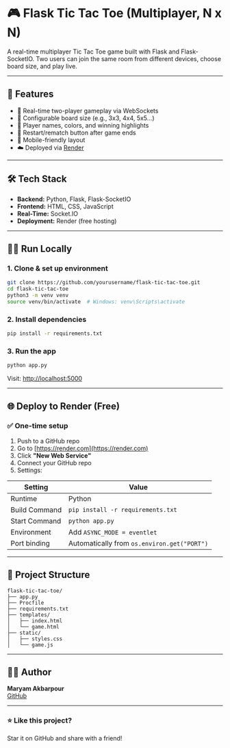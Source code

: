 # 🎮 Flask Tic Tac Toe (Multiplayer, N x N)

A real-time multiplayer Tic Tac Toe game built with Flask and Flask-SocketIO. Two users can join the same room from different devices, choose board size, and play live.

---

## 🚀 Features

- 🔁 Real-time two-player gameplay via WebSockets
- 🧠 Configurable board size (e.g., 3x3, 4x4, 5x5...)
- 🎨 Player names, colors, and winning highlights
- 🔄 Restart/rematch button after game ends
- 📱 Mobile-friendly layout
- ☁️ Deployed via [Render](https://render.com)

---

## 🛠️ Tech Stack

- **Backend:** Python, Flask, Flask-SocketIO
- **Frontend:** HTML, CSS, JavaScript
- **Real-Time:** Socket.IO
- **Deployment:** Render (free hosting)

---

## 🧑‍💻 Run Locally

### 1. Clone & set up environment

```bash
git clone https://github.com/yourusername/flask-tic-tac-toe.git
cd flask-tic-tac-toe
python3 -m venv venv
source venv/bin/activate  # Windows: venv\Scripts\activate
```

### 2. Install dependencies

```bash
pip install -r requirements.txt
```

### 3. Run the app

```bash
python app.py
```

Visit: [http://localhost:5000](http://localhost:5000)

---

## 🌐 Deploy to Render (Free)

### ✅ One-time setup

1. Push to a GitHub repo
2. Go to [https://render.com](https://render.com)
3. Click **"New Web Service"**
4. Connect your GitHub repo
5. Settings:

| Setting           | Value               |
|-------------------|---------------------|
| Runtime           | Python              |
| Build Command     | `pip install -r requirements.txt` |
| Start Command     | `python app.py`     |
| Environment       | Add `ASYNC_MODE = eventlet` |
| Port binding      | Automatically from `os.environ.get("PORT")` |

---

## 📁 Project Structure

```
flask-tic-tac-toe/
├── app.py
├── Procfile
├── requirements.txt
├── templates/
│   ├── index.html
│   └── game.html
├── static/
│   ├── styles.css
│   └── game.js
```

---

## 🙋‍♀️ Author

**Maryam Akbarpour**  
[GitHub](https://github.com/akbarpourmaryam)

---

### ⭐️ Like this project?

Star it on GitHub and share with a friend!
